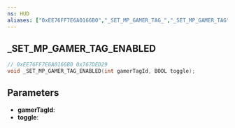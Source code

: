 ```yaml
---
ns: HUD
aliases: ["0xEE76FF7E6A0166B0","_SET_MP_GAMER_TAG_","_SET_MP_GAMER_TAG"]
---
```

## _SET_MP_GAMER_TAG_ENABLED

```c
// 0xEE76FF7E6A0166B0 0x767DED29
void _SET_MP_GAMER_TAG_ENABLED(int gamerTagId, BOOL toggle);
```

## Parameters
* **gamerTagId**: 
* **toggle**: 


